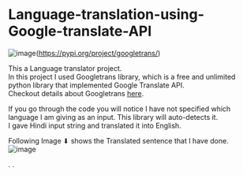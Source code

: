 # Language-translation-using-Google-translate-API
![image](https://user-images.githubusercontent.com/90775147/202903744-a937d33b-065b-4240-bb46-8c576a8af966.png)(https://pypi.org/project/googletrans/)

This a Language translator project.<br/>
In this project I used Googletrans library, which is a free and unlimited python library that implemented Google Translate API. <br/>
Checkout details about Googletrans [here](https://pypi.org/project/googletrans/).<br/>

If you go through the code you will notice I have not specified which language I am giving as an input. This library will auto-detects it.<br/>
I gave Hindi input string and translated it into English.<br/>


Following Image ⬇︎ shows the Translated sentence that I have done.<br/>
![image](https://user-images.githubusercontent.com/90775147/202903401-e1d1fd89-7c64-429b-8351-91cd0b559471.png)

.
.

